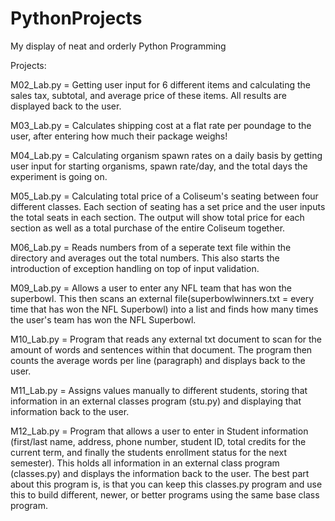 # PythonProjects
My display of neat and orderly Python Programming

Projects:
<p>M02_Lab.py = Getting user input for 6 different items and calculating the sales tax, subtotal, and average price of these items. All results are displayed back to the user.</p>
<p>M03_Lab.py = Calculates shipping cost at a flat rate per poundage to the user, after entering how much their package weighs!</p>
<p>M04_Lab.py = Calculating organism spawn rates on a daily basis by getting user input for starting organisms, spawn rate/day, and the total days the experiment is going on.</p>
<p>M05_Lab.py = Calculating total price of a Coliseum's seating between four different classes. Each section of seating has a set price and the user inputs the total seats in each section. The output will show total price for each section as well as a total purchase of the entire Coliseum together.</p>
<p>M06_Lab.py = Reads numbers from of a seperate text file within the directory and averages out the total numbers. This also starts the introduction of exception handling on top of input validation.</p>
<p>M09_Lab.py = Allows a user to enter any NFL team that has won the superbowl. This then scans an external file(superbowlwinners.txt = every time that has won the NFL Superbowl) into a list and finds how many times the user's team has won the NFL Superbowl.</p>
<p>M10_Lab.py = Program that reads any external txt document to scan for the amount of words and sentences within that document. The program then counts the average words per line (paragraph) and displays back to the user.</p>
<p>M11_Lab.py = Assigns values manually to different students, storing that information in an external classes program (stu.py) and displaying that information back to the user.</p>
<p>M12_Lab.py = Program that allows a user to enter in Student information (first/last name, address, phone number, student ID, total credits for the current term, and finally the students enrollment status for the next semester). This holds all information in an external class program (classes.py) and displays the information back to the user. The best part about this program is, is that you can keep this classes.py program and use this to build different, newer, or better programs using the same base class program.</p>
